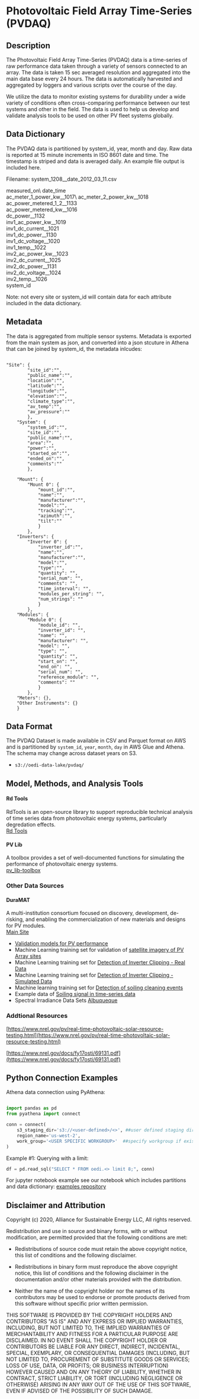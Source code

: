 #  Photovoltaic Field Array Time-Series (PVDAQ) 

## Description

The Photovoltaic Field Array Time-Series (PVDAQ) data is a time-series of raw performance data taken through a variety of sensors connected to an array. The data is taken 15 sec averaged resolution and aggregated into the main data base every 24 hours. The data is automatically harvested and aggregated by loggers and various scripts over the course of the day. 

We utilize the data to monitor existing systems for durability under a wide variety of conditions often cross-comparing performance between our test systems and other in the field. The data is used to help us develop and validate analysis tools to be used on other PV fleet systems globally.

## Data Dictionary

The PVDAQ data is partitioned by system_id, year, month and day. Raw data is reported at 15 minute increments in ISO 8601 date and time. The timestamp is striped and data is averaged daily. An example file output is included here.   

Filename: system_1208__date_2012_03_11.csv

measured_on\  date_time\
ac_meter_1_power_kw__1017\ 
ac_meter_2_power_kw__1018\
ac_power_metered_1_2__1133\
ac_power_metered_kw__1016\
dc_power__1132\
inv1_ac_power_kw__1019\
inv1_dc_current__1021\
inv1_dc_power__1130\
inv1_dc_voltage__1020\
inv1_temp__1022\
inv2_ac_power_kw__1023\
inv2_dc_current__1025\
inv2_dc_power__1131\
inv2_dc_voltage__1024\
inv2_temp__1026\
system_id

Note: not every site or system_id will contain data for each attribute included in the data dictionary.  

## Metadata

The data is aggregated from multiple sensor systems. Metadata is exported from the main system as json, and converted into a json stcuture in Athena that can be joined by system_id, the metadata inlcudes:

```

"Site": {
		"site_id":"", 
		"public_name":"", 
		"location":"", 
		"latitude":"", 
		"longitude":"", 
		"elevation":"", 
		"climate_type":"", 
		"av_temp":"", 
		"av_pressure":""
		}, 
	"System": {
		"system_id":"", 
		"site_id":"", 
		"public_name":"", 
		"area":"", 
		"power":"", 
		"started_on":"", 
		"ended_on":"", 
		"comments":""
		}, 

	"Mount": {
		"Mount 0": {
			"mount_id":"", 
			"name":"", 
			"manufacturer":"", 
			"model":"", 
			"tracking":"", 
			"azimuth":"", 
			"tilt":""
			}
		}, 
	"Inverters": {
		"Inverter 0": {
			"inverter_id":"", 
			"name":"", 
			"manufacturer":"", 
			"model":"", 
			"type":"", 
			"quantity": "", 
			"serial_num": "", 
			"comments": "", 
			"time_interval": "", 
			"modules_per_string": "", 
			"num_strings": ""
			}
		}, 
	"Modules": {
		"Module 0": {
			"module_id": "", 
			"inverter_id": "", 
			"name": "", 
			"manufacturer": "", 
			"model": "", 
			"type": "", 
			"quantity": "", 
			"start_on": "", 
			"end_on": "", 
			"serial_num": "", 
			"reference_module": "", 
			"comments": ""
			}
		}, 
	"Meters": {}, 
	"Other Instruments": {}
	}
```

## Data Format

The PVDAQ Dataset is made available in CSV and Parquet format on AWS and is partitioned by `system_id`, `year`, `month`, `day` in AWS Glue and Athena. The schema may change across dataset years on S3.
 - `s3://oedi-data-lake/pvdaq/`

## Model, Methods, and Analysis Tools

#### Rd Tools<br/>
RdTools is an open-source library to support reproducible technical analysis of time series data from photovoltaic energy systems, particularly degredation effects.<br/>
[Rd Tools](https://www.nrel.gov/pv/rdtools.html)

#### PV Lib
A toolbox provides a set of well-documented functions for simulating the performance of photovoltaic energy systems.<br/>
[pv_lib-toolbox](https://pvpmc.sandia.gov/applications/pv_lib-toolbox/)

### Other Data Sources

#### DuraMAT
A multi-institution consortium focused on discovery, development, de-risking, and enabling the commercialization of new materials and designs for PV modules.<br/>
[Main Site](https://www.duramat.org/) <br/>

* [Validation models for PV performance](https://datahub.duramat.org/dataset/data-for-validating-models-for-pv-module-performance/)
* Machine Learning training set for validation of [satellite imagery of PV Array sites](https://datahub.duramat.org/dataset/satellite-images-training-and-validation-set)
* Machine Learning training set for [Detection of Inverter Clipping - Real Data](https://datahub.duramat.org/dataset/inverter-clipping-ml-training-set-real-data)
* Machine Learning training set for [Detection of Inverter Clipping - Simulated Data](https://datahub.duramat.org/dataset/inverter-clipping-ml-training-set-simulated-data) 
* Machine learning training set for [ Detection of soiling cleaning events](https://datahub.duramat.org/dataset/automated-pv-systems-cleaning-and-detection)
* Example data of [Soiling signal in time-series data](https://datahub.duramat.org/dataset/pvdaq-time-series-with-soiling-signal)
* Spectral Irradiance Data Sets [Albuqueque](https://datahub.duramat.org/project/spectral-irradiance-data-and-resources)

### Addtional Resources

[https://www.nrel.gov/pv/real-time-photovoltaic-solar-resource-testing.html](https://www.nrel.gov/pv/real-time-photovoltaic-solar-resource-testing.html)

[https://www.nrel.gov/docs/fy17osti/69131.pdf](https://www.nrel.gov/docs/fy17osti/69131.pdf)


## Python Connection Examples

Athena data connection using PyAthena:
```python

import pandas as pd
from pyathena import connect

conn = connect(
    s3_staging_dir='s3://<user-defined>/<>', ##user defined staging directory
    region_name='us-west-2',
    work_group='<USER SPECIFIC WORKGROUP>'  ##specify workgroup if exists
)
```

Example #1: Querying with a limit:
```python
df = pd.read_sql("SELECT * FROM oedi.<> limit 8;", conn)
```

For jupyter notebook example see our notebook which includes partitions and data dictionary:
[examples repository](https://github.com/openEDI/open-data-access-tools/tree/integration/examples)


## Disclaimer and Attribution

Copyright (c) 2020, Alliance for Sustainable Energy LLC, All rights reserved.

Redistribution and use in source and binary forms, with or without modification, are permitted provided that the following conditions are met:

* Redistributions of source code must retain the above copyright notice, this list of conditions and the following disclaimer.

* Redistributions in binary form must reproduce the above copyright notice, this list of conditions and the following disclaimer in the documentation and/or other materials provided with the distribution.

* Neither the name of the copyright holder nor the names of its contributors may be used to endorse or promote products derived from this software without specific prior written permission.

THIS SOFTWARE IS PROVIDED BY THE COPYRIGHT HOLDERS AND CONTRIBUTORS "AS IS" AND ANY EXPRESS OR IMPLIED WARRANTIES, INCLUDING, BUT NOT LIMITED TO, THE IMPLIED WARRANTIES OF MERCHANTABILITY AND FITNESS FOR A PARTICULAR PURPOSE ARE DISCLAIMED. IN NO EVENT SHALL THE COPYRIGHT HOLDER OR CONTRIBUTORS BE LIABLE FOR ANY DIRECT, INDIRECT, INCIDENTAL, SPECIAL, EXEMPLARY, OR CONSEQUENTIAL DAMAGES (INCLUDING, BUT NOT LIMITED TO, PROCUREMENT OF SUBSTITUTE GOODS OR SERVICES; LOSS OF USE, DATA, OR PROFITS; OR BUSINESS INTERRUPTION) HOWEVER CAUSED AND ON ANY THEORY OF LIABILITY, WHETHER IN CONTRACT, STRICT LIABILITY, OR TORT (INCLUDING NEGLIGENCE OR OTHERWISE) ARISING IN ANY WAY OUT OF THE USE OF THIS SOFTWARE, EVEN IF ADVISED OF THE POSSIBILITY OF SUCH DAMAGE.
